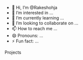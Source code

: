 - 👋 Hi, I’m @Rakeshohja
- 👀 I’m interested in ...
- 🌱 I’m currently learning ...
- 💞️ I’m looking to collaborate on ...
- 📫 How to reach me ...
- 😄 Pronouns: ...
- ⚡ Fun fact: ...

<!---
Rakeshohja/Rakeshohja is a ✨ special ✨ repository because its `README.md` (this file) appears on your GitHub profile.
You can click the Preview link to take a look at your changes.
--->

Projects
